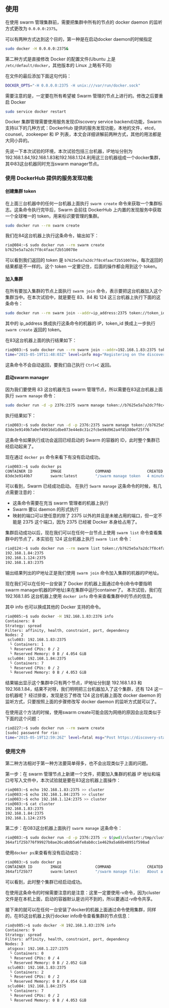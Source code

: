 ## 使用
在使用 swarm 管理集群前，需要把集群中所有的节点的 docker daemon 的监听方式更改为 `0.0.0.0:2375`。

可以有两种方式达到这个目的，第一种是在启动docker daemon的时候指定
```sh
sudo docker -H 0.0.0.0:2375&
```

第二种方式是直接修改 Docker 的配置文件(Ubuntu 上是 `/etc/default/docker`，其他版本的 Linux 上略有不同)

在文件的最后添加下面这句代码：
```sh
DOCKER_OPTS="-H 0.0.0.0:2375 -H unix:///var/run/docker.sock"
```


需要注意的是，一定要在所有希望被 Swarm 管理的节点上进行的。修改之后要重启 Docker
```sh
sudo service docker restart
```

Docker 集群管理需要使用服务发现(Discovery service backend)功能，Swarm支持以下的几种方式：DockerHub 提供的服务发现功能，本地的文件，etcd，counsel，zookeeper 和 IP 列表，本文会详细讲解前两种方式，其他的用法都是大同小异的。

先说一下本次试验的环境，本次试验包括三台机器，IP地址分别为192.168.1.84,192.168.1.83和192.168.1.124.利用这三台机器组成一个docker集群，其中83这台机器同时充当swarm manager节点。

### 使用 DockerHub 提供的服务发现功能

#### 创建集群 token

在上面三台机器中的任何一台机器上面执行 `swarm create` 命令来获取一个集群标志。这条命令执行完毕后，Swarm 会前往 DockerHub 上内置的发现服务中获取一个全球唯一的 token，用来标识要管理的集群。
```sh
sudo docker run --rm swarm create
```

我们在84这台机器上执行这条命令，输出如下：
```sh
rio@084:~$ sudo docker run --rm swarm create
b7625e5a7a2dc7f8c4faacf2b510078e
```

可以看到我们返回的 token 是 `b7625e5a7a2dc7f8c4faacf2b510078e`，每次返回的结果都是不一样的。这个 token 一定要记住，后面的操作都会用到这个 token。

#### 加入集群

在所有要加入集群的节点上面执行 `swarm join` 命令，表示要把这台机器加入这个集群当中。在本次试验中，就是要在 83、84 和 124 这三台机器上执行下面的这条命令：
```sh
sudo docker run --rm swarm join --addr=ip_address:2375 token://token_id
```
其中的 ip_address 换成执行这条命令的机器的 IP，token_id 换成上一步执行 `swarm create` 返回的 token。

在83这台机器上面的执行结果如下：
```sh
rio@083:~$ sudo docker run --rm swarm join --addr=192.168.1.83:2375 token://b7625e5a7a2dc7f8c4faacf2b510078e
time="2015-05-19T11:48:03Z" level=info msg="Registering on the discovery service  every 25 seconds..." addr="192.168.1.83:2375" discovery="token://b7625e5a7a2dc7 f8c4faacf2b510078e"
```
这条命令不会自动返回，要我们自己执行 `Ctrl+C` 返回。

#### 启动swarm manager
因为我们要使用 83 这台机器充当 swarm 管理节点，所以需要在83这台机器上面执行 `swarm manage` 命令：
```sh
sudo docker run -d -p 2376:2375 swarm manage token://b7625e5a7a2dc7f8c4faacf2b510078e
```
执行结果如下：
```sh
rio@083:~$ sudo docker run -d -p 2376:2375 swarm manage token://b7625e5a7a2dc7f8c4faacf2b510078e
83de3e9149b7a0ef49916d1dbe073e44e8c31c2fcbe98d962a4f85380ef25f76
```
这条命令如果执行成功会返回已经启动的 Swarm 的容器的 ID，此时整个集群已经启动起来了。

现在通过 `docker ps` 命令来看下有没有启动成功。
```sh
rio@083:~$ sudo docker ps
CONTAINER ID        IMAGE               COMMAND                CREATED             STATUS              PORTS                    NAMES
83de3e9149b7        swarm:latest        "/swarm manage token   4 minutes ago       Up 4 minutes        0.0.0.0:2376->2375/tcp   stupefied_stallman
```
可以看到，Swarm 已经成功启动。
在执行 `Swarm manage` 这条命令的时候，有几点需要注意的：

* 这条命令需要在充当 swarm 管理者的机器上执行
* Swarm 要以 daemon 的形式执行
* 映射的端口可以使任意的除了 2375 以外的并且是未被占用的端口，但一定不能是 2375 这个端口，因为 2375 已经被 Docker 本身给占用了。

集群启动成功以后，现在我们可以在任何一台节点上使用 `swarm list` 命令查看集群中的节点了，本实验在 124 这台机器上执行 `swarm list` 命令：
```sh
rio@124:~$ sudo docker run --rm swarm list token://b7625e5a7a2dc7f8c4faacf2b510078e
192.168.1.84:2375
192.168.1.124:2375
192.168.1.83:2375
```
输出结果列出的IP地址正是我们使用 `swarm join` 命令加入集群的机器的IP地址。

现在我们可以在任何一台安装了 Docker 的机器上面通过命令(命令中要指明swarm manager机器的IP地址)来在集群中运行container了。
本次试验，我们在 192.168.1.85 这台机器上使用 `docker info` 命令来查看集群中的节点的信息。

其中 info 也可以换成其他的 Docker 支持的命令。
```sh
rio@085:~$ sudo docker -H 192.168.1.83:2376 info
Containers: 8
Strategy: spread
Filters: affinity, health, constraint, port, dependency
Nodes: 2
 sclu083: 192.168.1.83:2375
  └ Containers: 1
  └ Reserved CPUs: 0 / 2
  └ Reserved Memory: 0 B / 4.054 GiB
 sclu084: 192.168.1.84:2375
  └ Containers: 7
  └ Reserved CPUs: 0 / 2
  └ Reserved Memory: 0 B / 4.053 GiB
```
结果输出显示这个集群中只有两个节点，IP地址分别是 192.168.1.83 和 192.168.1.84，结果不对呀，我们明明把三台机器加入了这个集群，还有 124 这一台机器呢？
经过排查，发现是忘了修改 124 这台机器上面改 docker daemon 的监听方式，只要按照上面的步骤修改写 docker daemon 的监听方式就可以了。

在使用这个方法的时候，使用swarm create可能会因为网络的原因会出现类似于下面的这个问题：
```sh
rio@227:~$ sudo docker run --rm swarm create
[sudo] password for rio:
time="2015-05-19T12:59:26Z" level=fatal msg="Post https://discovery-stage.hub.docker.com/v1/clusters: dial tcp: i/o timeout"
```

### 使用文件

第二种方法相对于第一种方法要简单得多，也不会出现类似于上面的问题。

第一步：在 swarm 管理节点上新建一个文件，把要加入集群的机器 IP 地址和端口号写入文件中，本次试验就是要在83这台机器上面操作：
```sh
rio@083:~$ echo 192.168.1.83:2375 >> cluster
rio@083:~$ echo 192.168.1.84:2375 >> cluster
rio@083:~$ echo 192.168.1.124:2375 >> cluster
rio@083:~$ cat cluster
192.168.1.83:2375
192.168.1.84:2375
192.168.1.124:2375
```

第二步：在083这台机器上面执行 `swarm manage` 这条命令：
```sh
rio@083:~$ sudo docker run -d -p 2376:2375 -v $(pwd)/cluster:/tmp/cluster swarm manage file:///tmp/cluster
364af1f25b776f99927b8ae26ca8db5a6fe8ab8cc1e4629a5a68b48951f598ad
```
使用`docker ps`来查看有没有启动成功：
```sh
rio@083:~$ sudo docker ps
CONTAINER ID        IMAGE               COMMAND                CREATED              STATUS              PORTS                    NAMES
364af1f25b77        swarm:latest        "/swarm manage file:   About a minute ago   Up About a minute   0.0.0.0:2376->2375/tcp   happy_euclid
```
可以看到，此时整个集群已经启动成功。

在使用这条命令的时候需要注意的是注意：这里一定要使用-v命令，因为cluster文件是在本机上面，启动的容器默认是访问不到的，所以要通过-v命令共享。

接下来的就可以在任何一台安装了docker的机器上面通过命令使用集群，同样的，在85这台机器上执行docker info命令查看集群的节点信息：
```sh
rio@s085:~$ sudo docker -H 192.168.1.83:2376 info
Containers: 9
Strategy: spread
Filters: affinity, health, constraint, port, dependency
Nodes: 3
 atsgxxx: 192.168.1.227:2375
  └ Containers: 0
  └ Reserved CPUs: 0 / 4
  └ Reserved Memory: 0 B / 2.052 GiB
 sclu083: 192.168.1.83:2375
  └ Containers: 2
  └ Reserved CPUs: 0 / 2
  └ Reserved Memory: 0 B / 4.054 GiB
 sclu084: 192.168.1.84:2375
  └ Containers: 7
  └ Reserved CPUs: 0 / 2
  └ Reserved Memory: 0 B / 4.053 GiB
```
